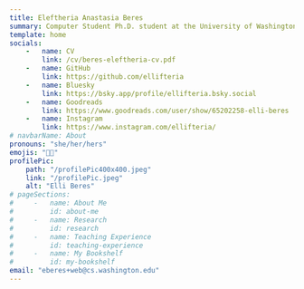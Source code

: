 ```yaml
---
title: Eleftheria Anastasia Beres
summary: Computer Student Ph.D. student at the University of Washington studying software engineering for scientists
template: home
socials:
    -   name: CV
        link: /cv/beres-eleftheria-cv.pdf
    -   name: GitHub
        link: https://github.com/ellifteria
    -   name: Bluesky
        link: https://bsky.app/profile/ellifteria.bsky.social
    -   name: Goodreads
        link: https://www.goodreads.com/user/show/65202258-elli-beres
    -   name: Instagram
        link: https://www.instagram.com/ellifteria/
# navbarName: About
pronouns: "she/her/hers"
emojis: "🏳️‍🌈"
profilePic:
    path: "/profilePic400x400.jpeg"
    link: "/profilePic.jpeg"
    alt: "Elli Beres"
# pageSections:
#     -   name: About Me
#         id: about-me
#     -   name: Research
#         id: research
#     -   name: Teaching Experience
#         id: teaching-experience
#     -   name: My Bookshelf
#         id: my-bookshelf
email: "eberes+web@cs.washington.edu"
---
```


